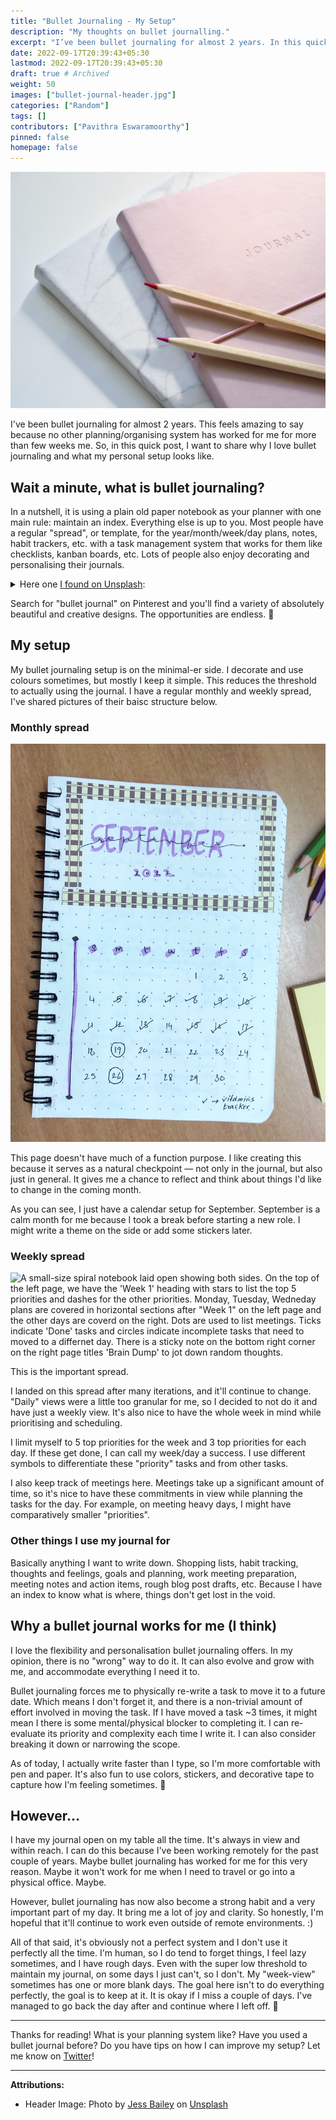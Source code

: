 ```yaml
---
title: "Bullet Journaling - My Setup"
description: "My thoughts on bullet journalling."
excerpt: "I’ve been bullet journaling for almost 2 years. In this quick post, I share why I love bullet journaling and what my personal setup looks like."
date: 2022-09-17T20:39:43+05:30
lastmod: 2022-09-17T20:39:43+05:30
draft: true # Archived
weight: 50
images: ["bullet-journal-header.jpg"]
categories: ["Random"]
tags: []
contributors: ["Pavithra Eswaramoorthy"]
pinned: false
homepage: false
---
```


![Two color pencils resting on a notebook which has 'Journal' engraved on it.](bullet-journal-header.jpg)

I've been bullet journaling for almost 2 years. This feels amazing to say because no other planning/organising system has worked for me for more than few weeks me. So, in this quick post, I want to share why I love bullet journaling and what my personal setup looks like.

## Wait a minute, what is bullet journaling?

In a nutshell, it is using a plain old paper notebook as your planner with one main rule: maintain an index. Everything else is up to you. Most people have a regular "spread", or template, for the year/month/week/day plans, notes, habit trackers, etc. with a task management system that works for them like checklists, kanban boards, etc. Lots of people also enjoy decorating and personalising their journals.

<details>
<summary>Here one <a href="https://unsplash.com/photos/hb00NH1JXh0">I found on Unsplash</a>:</summary>
<img src="bullet-journal-example-elaborate.jpg">
</details>

Search for "bullet journal" on Pinterest and you'll find a variety of absolutely beautiful and creative designs. The opportunities are endless. 💫

## My setup

My bullet journaling setup is on the minimal-er side. I decorate and use colours sometimes, but mostly I keep it simple. This reduces the threshold to actually using the journal. I have a regular monthly and weekly spread, I've shared pictures of their baisc structure below.

### Monthly spread

![In the top half, 'September 2022' written in big block letters within a border created with decorative tape. Botton half has the monthly calendar with some dates ticked tracking vitamins.](monthly.jpg)

This page doesn't have much of a function purpose. I like creating this because it serves as a natural checkpoint — not only in the journal, but also just in general. It gives me a chance to reflect and think about things I'd like to change in the coming month.

As you can see, I just have a calendar setup for September. September is a calm month for me because I took a break before starting a new role. I might write a theme on the side or add some stickers later.

### Weekly spread

![A small-size spiral notebook laid open showing both sides. On the top of the left page, we have the 'Week 1' heading with stars to list the top 5 priorities and dashes for the other priorities. Monday, Tuesday, Wedneday plans are covered in horizontal sections after "Week 1" on the left page and the other days are coverd on the right. Dots are used to list meetings. Ticks indicate 'Done' tasks and circles indicate incomplete tasks that need to moved to a differnet day. There is a sticky note on the bottom right corner on the right page titles 'Brain Dump' to jot down random thoughts.](weekly.jpg)

This is the important spread.

I landed on this spread after many iterations, and it'll continue to change. "Daily" views were a little too granular for me, so I decided to not do it and have just a weekly view. It's also nice to have the whole week in mind while prioritising and scheduling.

I limit myself to 5 top priorities for the week and 3 top priorities for each day. If these get done, I can call my week/day a success. I use different symbols to differentiate these "priority" tasks and from other tasks.

I also keep track of meetings here. Meetings take up a significant amount of time, so it's nice to have these commitments in view while planning the tasks for the day. For example, on meeting heavy days, I might have comparatively smaller "priorities".

### Other things I use my journal for

Basically anything I want to write down. Shopping lists, habit tracking, thoughts and feelings, goals and planning, work meeting preparation, meeting notes and action items, rough blog post drafts, etc. Because I have an index to know what is where, things don't get lost in the void.

## Why a bullet journal works for me (I think)

I love the flexibility and personalisation bullet journaling offers. In my opinion, there is no "wrong" way to do it. It can also evolve and grow with me, and accommodate everything I need it to.

Bullet journaling forces me to physically re-write a task to move it to a future date. Which means I don't forget it, and there is a non-trivial amount of effort involved in moving the task. If I have moved a task ~3 times, it might mean I there is some mental/physical blocker to completing it. I can re-evaluate its priority and complexity each time I write it. I can also consider breaking it down or narrowing the scope.

As of today, I actually write faster than I type, so I'm more comfortable with pen and paper. It's also fun to use colors, stickers, and decorative tape to capture how I'm feeling sometimes. 🎨

## However…

I have my journal open on my table all the time. It's always in view and within reach. I can do this because I've been working remotely for the past couple of years. Maybe bullet journaling has worked for me for this very reason. Maybe it won't work for me when I need to travel or go into a physical office. Maybe.

However, bullet journaling has now also become a strong habit and a very important part of my day. It bring me a lot of joy and clarity. So honestly, I'm hopeful that it'll continue to work even outside of remote environments. :)

All of that said, it's obviously not a perfect system and I don't use it perfectly all the time. I'm human, so I do tend to forget things, I feel lazy sometimes, and I have rough days. Even with the super low threshold to maintain my journal, on some days I just can't, so I don't. My "week-view" sometimes has one or more blank days. The goal here isn't to do everything perfectly, the goal is to keep at it. It is okay if I miss a couple of days. I've managed to go back the day after and continue where I left off. 🌻

---

Thanks for reading! What is your planning system like? Have you used a bullet journal before? Do you have tips on how I can improve my setup? Let me know on [Twitter](https://twitter.com/pavithraes)!

---

**Attributions:**

- Header Image: Photo by <a href="https://unsplash.com/@jessbaileydesigns">Jess Bailey</a> on <a href="https://unsplash.com/s/photos/bullet-journal">Unsplash</a>

